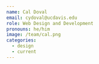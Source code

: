 ```yaml
---
name: Cal Doval
email: cydoval@ucdavis.edu
role: Web Design and Development
pronouns: he/him
image: /team/cal.png
categories:
  - design
  - current
---
```

